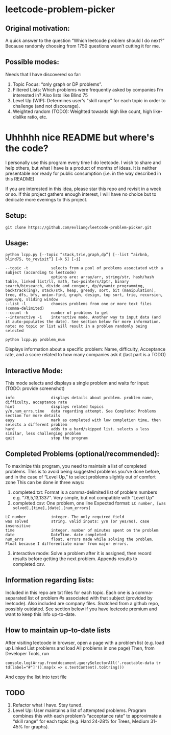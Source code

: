 # leetcode-problem-picker

## Original motivation:
A quick answer to the question “Which leetcode problem should I do next?” Because randomly choosing from 1750 questions wasn’t cutting it for me.

## Possible modes:
Needs that I have discovered so far:
1. Topic Focus: “only graph or DP problems”.
2. Filtered Lists: Which problems were frequently asked by companies I’m interested in? Also lists like Blind 75
3. Level Up (WIP): Determines user's "skill range" for each topic in order to challenge (and not discourage).
4. Weighted random (TODO): Weighted towards high like count, high like-dislike ratio, etc.

# Uhhhhh nice README but where's the code?
I personally use this program every time I do leetcode. I wish to share and help others, but what I have is a product of months of ideas. It is neither presentable nor ready for public consumption (i.e. in the way described in this README)

If you are interested in this idea, please star this repo and revisit in a week or so. If this project gathers enough interest, I will have no choice but to dedicate more evenings to this project.

## Setup:
```git clone https://github.com/evliang/leetcode-problem-picker.git```

## Usage:
```python lcpp.py [--topic “stack,trie,graph,dp”] [--list “airbnb, blind75, to_revisit”] [-k 5] [-i]```

```
--topic -t          selects from a pool of problems associated with a subject (according to leetcode)
                    options are: array/arr, string/str, hash/hash table, linked list/ll, math, two-pointers/2ptr, binary search/binsearch, divide and conquer, dp/dynamic programming, backtrack(ing), stack/stk, heap, greedy, sort, bit (manipulation), tree, dfs, bfs, union-find, graph, design, top sort, trie, recursion, queue/q, sliding window
--list -l           chooses problems from one or more text files (comma-delimited)
--count -k          number of problems to get
--interactive -i    interactive mode. Another way to input data (and it auto-populates the date). See section below for more information.
note: no topic or list will result in a problem randomly being selected
```

```python lcpp.py problem_num```

Displays information about a specific problem: Name, difficulty, Acceptance rate, and a score related to how many companies ask it (last part is a TODO)

## Interactive Mode:
This mode selects and displays a single problem and waits for input:
(TODO: provide screenshot)

```
info                displays details about problem. problem name, difficulty, acceptance rate
hint                displays related topics
y/n,num_errs,time   data regarding attempt. See Completed Problems section for more details
easy                mark as completed with low completion time, then selects a different problem
hard                adds to a hard/skipped list. selects a less similar, less challenging problem
quit                stop the program
```

## Completed Problems (optional/recommended):
To maximize this program, you need to maintain a list of completed problems. This is to avoid being suggested problems you’ve done before, and in the case of “Level Up,” to select problems slightly out of comfort zone
This can be done in three ways:
1. completed.txt: Format is a comma-delimited list of problem numbers e.g. “78,5,13,1337". Very simple, but not compatible with “Level Up”
2. completed.csv: One problem, one line
Expected format: ```LC number, [was solved],[time],[date],[num_errors]```
```
LC number           integer. The only required field
was solved          string. valid inputs: y/n (or yes/no). case insensitive
time                integer. number of minutes spent on the problem
date                DateTime. date completed
num_errs            float. errors made while solving the problem. Float because I differentiate minor from major errors.
```
3. interactive mode: Solve a problem after it is assigned, then record results before getting the next problem. Appends results to completed.csv.

## Information regarding lists:
Included in this repo are txt files for each topic. Each one is a comma-separated list of problem #s associated with that subject (provided by leetcode).
Also included are company files. Snatched from a github repo, possibly outdated. See section below if you have leetcode premium and want to keep this info up-to-date.

## How to maintain up-to-date lists
After visiting leetcode in browser, open a page with a problem list (e.g. load up Linked List problems and load All problems in one page)
Then, from Developer Tools, run

```console.log(Array.from(document.querySelectorAll('.reactable-data tr td[label="#"]')).map(x => x.textContent).toString())```

And copy the list into text file

## TODO

1. Refactor what I have. Stay tuned.
2. Level Up: User maintains a list of attempted problems. Program combines this with each problem’s “acceptance rate” to approximate a “skill range” for each topic (e.g. Hard 24-28% for Trees, Medium 31-45% for graphs).
